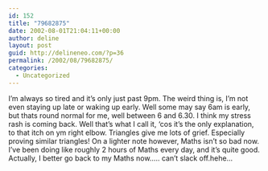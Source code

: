 ```yaml
---
id: 152
title: "79682875"
date: 2002-08-01T21:04:11+00:00
author: deline
layout: post
guid: http://delineneo.com/?p=36
permalink: /2002/08/79682875/
categories:
  - Uncategorized
---
```

I&#8217;m always so tired and it&#8217;s only just past 9pm. The weird thing is, I&#8217;m not even staying up late or waking up early. Well some may say 6am is early, but thats round normal for me, well between 6 and 6.30. I think my stress rash is coming back. Well that&#8217;s what I call it, &#8216;cos it&#8217;s the only explanation, to that itch on ym right elbow. Triangles give me lots of grief. Especially proving similar triangles! On a lighter note however, Maths isn&#8217;t so bad now. I&#8217;ve been doing like roughly 2 hours of Maths every day, and it&#8217;s quite good. Actually, I better go back to my Maths now&#8230;.. can&#8217;t slack off.hehe&#8230;